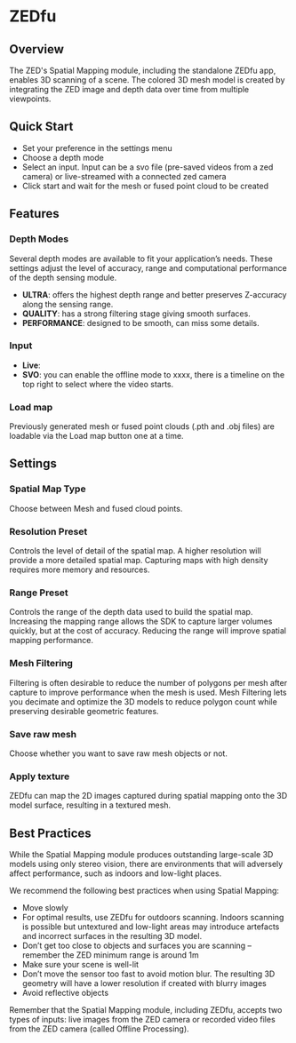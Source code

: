 # ZEDfu

## Overview 

The ZED's Spatial Mapping module, including the standalone ZEDfu app, enables 3D scanning of a scene. The colored 3D mesh model is created by integrating the ZED image and depth data over time from multiple viewpoints.

## Quick Start

* Set your preference in the settings menu 
* Choose a depth mode 
* Select an input. Input can be a svo file (pre-saved videos from a zed camera) or live-streamed with a connected zed camera
* Click start and wait for the mesh or fused point cloud to be created

## Features

### Depth Modes

Several depth modes are available to fit your application’s needs. These settings adjust the level of accuracy, range and computational performance of the depth sensing module.

* **ULTRA**: offers the highest depth range and better preserves Z-accuracy along the sensing range.
* **QUALITY**: has a strong filtering stage giving smooth surfaces.
* **PERFORMANCE**: designed to be smooth, can miss some details.

### Input 

* **Live**: 
* **SVO**: you can enable the offline mode to xxxx, there is a timeline on the top right to select where the video starts.

### Load map 
 
Previously generated mesh or fused point clouds (.pth and .obj files) are loadable via the Load map button one at a time.

## Settings

### Spatial Map Type
Choose between Mesh and fused cloud points.

### Resolution Preset

Controls the level of detail of the spatial map. A higher resolution will provide a more detailed spatial map. Capturing maps with high density requires more memory and resources. 

### Range Preset

Controls the range of the depth data used to build the spatial map. Increasing the mapping range allows the SDK to capture larger volumes quickly, but at the cost of accuracy. Reducing the range will improve spatial mapping performance.

### Mesh Filtering

Filtering is often desirable to reduce the number of polygons per mesh after capture to improve performance when the mesh is used. Mesh Filtering lets you decimate and optimize the 3D models to reduce polygon count while preserving desirable geometric features.

### Save raw mesh

Choose whether you want to save raw mesh objects or not.

### Apply texture

ZEDfu can map the 2D images captured during spatial mapping onto the 3D model surface, resulting in a textured mesh.

## Best Practices

While the Spatial Mapping module produces outstanding large-scale 3D models using only stereo vision, there are environments that will adversely affect performance, such as indoors and low-light places.

We recommend the following best practices when using Spatial Mapping: 

* Move slowly
* For optimal results, use ZEDfu for 
outdoors scanning. Indoors scanning is possible but untextured and low-light areas may introduce artefacts and incorrect surfaces in the resulting 3D model.
* Don’t get too close to objects and surfaces you are scanning – remember the ZED minimum range is around 1m
* Make sure your scene is well-lit
* Don’t move the sensor too fast to avoid motion blur. The resulting 3D geometry will have a lower resolution if created with blurry images
* Avoid reflective objects

Remember that the Spatial Mapping module, including ZEDfu, accepts two types of inputs: live images from the ZED camera or recorded video files from the ZED camera (called Offline Processing).


